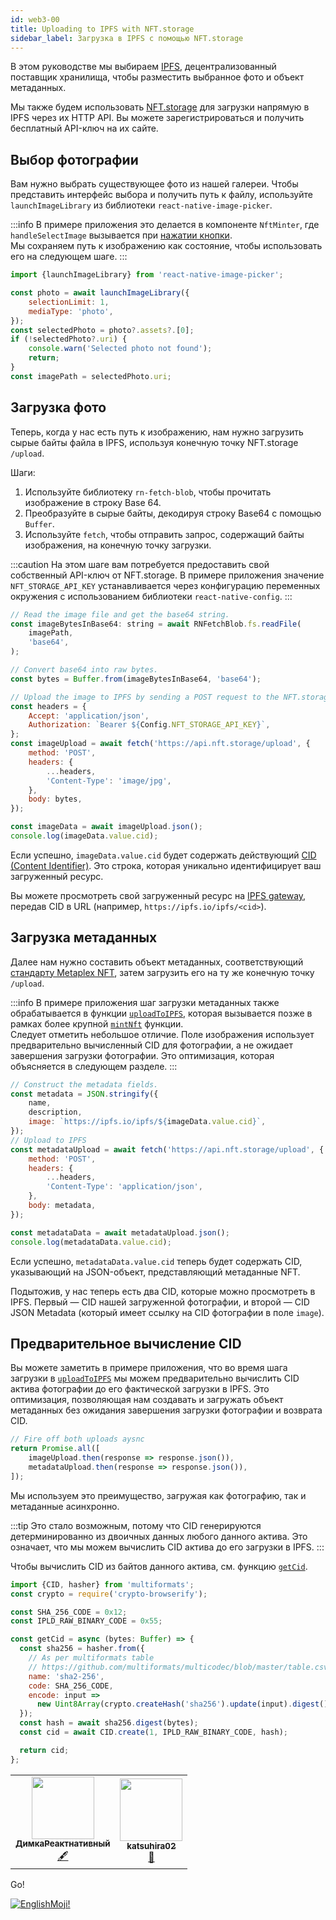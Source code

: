 ```yaml
---
id: web3-00
title: Uploading to IPFS with NFT.storage
sidebar_label: Загрузка в IPFS с помощью NFT.storage
---
```


В этом руководстве мы выбираем [IPFS](https://ipfs.tech), децентрализованный поставщик хранилища, чтобы разместить выбранное фото и объект метаданных.

Мы также будем использовать [NFT.storage](https://nft.storage/docs/) для загрузки напрямую в IPFS через их HTTP API. Вы можете зарегистрироваться и получить бесплатный API-ключ на их сайте.

## Выбор фотографии

Вам нужно выбрать существующее фото из нашей галереи. Чтобы представить интерфейс выбора и получить путь к файлу, используйте `launchImageLibrary` из библиотеки `react-native-image-picker`.

:::info
В примере приложения это делается в компоненте `NftMinter`, где `handleSelectImage` вызывается при [нажатии кнопки](https://github.com/solana-mobile/tutorial-apps/blob/main/MobileNFTMinter/components/NftMinter.tsx#L44).  
Мы сохраняем путь к изображению как состояние, чтобы использовать его на следующем шаге.
:::

```jsx
import {launchImageLibrary} from 'react-native-image-picker';

const photo = await launchImageLibrary({
    selectionLimit: 1,
    mediaType: 'photo',
});
const selectedPhoto = photo?.assets?.[0];
if (!selectedPhoto?.uri) {
    console.warn('Selected photo not found');
    return;
}
const imagePath = selectedPhoto.uri;
```

## Загрузка фото

Теперь, когда у нас есть путь к изображению, нам нужно загрузить сырые байты файла в IPFS, используя конечную точку NFT.storage `/upload`.

Шаги:

1. Используйте библиотеку `rn-fetch-blob`, чтобы прочитать изображение в строку Base 64.
2. Преобразуйте в сырые байты, декодируя строку Base64 с помощью `Buffer`.
3. Используйте `fetch`, чтобы отправить запрос, содержащий байты изображения, на конечную точку загрузки.

:::caution
На этом шаге вам потребуется предоставить свой собственный API-ключ от NFT.storage. В примере приложения значение `NFT_STORAGE_API_KEY` устанавливается через конфигурацию переменных окружения с использованием библиотеки `react-native-config`.
:::

```jsx
// Read the image file and get the base64 string.
const imageBytesInBase64: string = await RNFetchBlob.fs.readFile(
    imagePath,
    'base64',
);

// Convert base64 into raw bytes.
const bytes = Buffer.from(imageBytesInBase64, 'base64');

// Upload the image to IPFS by sending a POST request to the NFT.storage upload endpoint.
const headers = {
    Accept: 'application/json',
    Authorization: `Bearer ${Config.NFT_STORAGE_API_KEY}`,
};
const imageUpload = await fetch('https://api.nft.storage/upload', {
    method: 'POST',
    headers: {
        ...headers,
        'Content-Type': 'image/jpg',
    },
    body: bytes,
});

const imageData = await imageUpload.json();
console.log(imageData.value.cid);
```

Если успешно, `imageData.value.cid` будет содержать действующий [CID (Content Identifier)](https://docs.solanamobile.com/react-native/mobile_nft_minter_tutorial#uploading-to-ipfs-with-nftstorage). Это строка, которая уникально идентифицирует ваш загруженный ресурс.

Вы можете просмотреть свой загруженный ресурс на [IPFS gateway](https://docs.ipfs.tech/concepts/ipfs-gateway/), передав CID в URL (например, `https://ipfs.io/ipfs/<cid>`).

## Загрузка метаданных

Далее нам нужно составить объект метаданных, соответствующий [стандарту Metaplex NFT](https://docs.metaplex.com/programs/token-metadata/token-standard#the-non-fungible-standard), затем загрузить его на ту же конечную точку `/upload`.

:::info
 В примере приложения шаг загрузки метаданных также обрабатывается в функции [`uploadToIPFS`](https://github.com/solana-mobile/tutorial-apps/blob/main/MobileNFTMinter/ipfs/uploadToIPFS.ts#L7), которая вызывается позже в рамках более крупной [`mintNft`](https://github.com/solana-mobile/tutorial-apps/blob/main/MobileNFTMinter/components/NftMinter.tsx#L61) функции.  
Следует отметить небольшое отличие. Поле изображения использует предварительно вычисленный CID для фотографии, а не ожидает завершения загрузки фотографии. Это оптимизация, которая объясняется в следующем разделе.
:::

```jsx
// Construct the metadata fields.
const metadata = JSON.stringify({ 
    name,
    description,
    image: `https://ipfs.io/ipfs/${imageData.value.cid}`,
});
// Upload to IPFS
const metadataUpload = await fetch('https://api.nft.storage/upload', {
    method: 'POST',
    headers: {
        ...headers,
        'Content-Type': 'application/json',
    },
    body: metadata,
});

const metadataData = await metadataUpload.json();
console.log(metadataData.value.cid);
```

Если успешно, `metadataData.value.cid` теперь будет содержать CID, указывающий на JSON-объект, представляющий метаданные NFT.

Подытожив, у нас теперь есть два CID, которые можно просмотреть в IPFS. Первый — CID нашей загруженной фотографии, и второй — CID JSON Metadata (который имеет ссылку на CID фотографии в поле `image`).

## Предварительное вычисление CID

Вы можете заметить в примере приложения, что во время шага загрузки в [`uploadToIPFS`](https://github.com/solana-mobile/tutorial-apps/blob/main/MobileNFTMinter/ipfs/uploadToIPFS.ts#L50) мы можем предварительно вычислить CID актива фотографии до его фактической загрузки в IPFS. Это оптимизация, позволяющая нам создавать и загружать объект метаданных без ожидания завершения загрузки фотографии и возврата CID.

```jsx
// Fire off both uploads aysnc
return Promise.all([
    imageUpload.then(response => response.json()),
    metadataUpload.then(response => response.json()),
]);
```

Мы используем это преимущество, загружая как фотографию, так и метаданные асинхронно.

:::tip
Это стало возможным, потому что CID генерируются детерминированно из двоичных данных любого данного актива. Это означает, что мы можем вычислить CID актива до его загрузки в IPFS.
:::

Чтобы вычислить CID из байтов данного актива, см. функцию [`getCid`](https://github.com/solana-mobile/tutorial-apps/blob/main/MobileNFTMinter/ipfs/getCid.ts).

```jsx
import {CID, hasher} from 'multiformats';
const crypto = require('crypto-browserify');

const SHA_256_CODE = 0x12;
const IPLD_RAW_BINARY_CODE = 0x55;

const getCid = async (bytes: Buffer) => {
  const sha256 = hasher.from({
    // As per multiformats table
    // https://github.com/multiformats/multicodec/blob/master/table.csv#L9
    name: 'sha2-256',
    code: SHA_256_CODE,
    encode: input =>
      new Uint8Array(crypto.createHash('sha256').update(input).digest()),
  });
  const hash = await sha256.digest(bytes);
  const cid = await CID.create(1, IPLD_RAW_BINARY_CODE, hash);

  return cid;
};
```


<!-- ALL-CONTRIBUTORS-LIST:START - Do not remove or modify this section -->
<!-- prettier-ignore-start -->
<!-- markdownlint-disable -->
<table>
  <tr>
    <td align="center"><a href="https://medium.com/react-native-init"><img src="https://avatars0.githubusercontent.com/u/6774813?v=4" width="100px;" alt=""/><br /><sub><b>ДимкаРеактнативный</b></sub></a><br /><a href="#content-gHashTag" title="Content">🖋</a></td>
        <td align="center"><a href="https://medium.com/react-native-init"><img src="https://avatars.githubusercontent.com/u/97621153?v=4" width="100px;" alt=""/><br /><sub><b>katsuhira02</b></sub></a><br /><a href="#content-katsuhira02" title="Content">📝</a></td>
  </tr>
</table>

<!-- markdownlint-enable -->
<!-- prettier-ignore-end -->

<!-- ALL-CONTRIBUTORS-LIST:END -->

Go!

[![EnglishMoji!](/img/logo/englishmoji.png)](https://link-to.app/xvh7Ush9kl)
